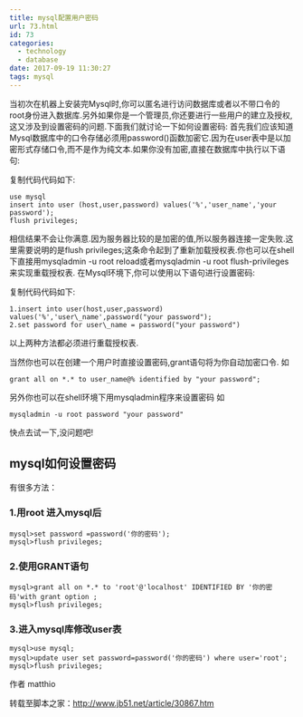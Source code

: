 ```yaml
---
title: mysql配置用户密码
url: 73.html
id: 73
categories:
  - technology
  - database
date: 2017-09-19 11:30:27
tags: mysql
---
```


当初次在机器上安装完Mysql时,你可以匿名进行访问数据库或者以不带口令的root身份进入数据库.另外如果你是一个管理员,你还要进行一些用户的建立及授权,这又涉及到设置密码的问题.下面我们就讨论一下如何设置密码: 首先我们应该知道Mysql数据库中的口令存储必须用password()函数加密它.因为在user表中是以加密形式存储口令,而不是作为纯文本.如果你没有加密,直接在数据库中执行以下语句:

复制代码代码如下:
```
use mysql 
insert into user (host,user,password) values('%','user_name','your password'); 
flush privileges;
```
相信结果不会让你满意.因为服务器比较的是加密的值,所以服务器连接一定失败.这里需要说明的是flush privileges;这条命令起到了重新加载授权表.你也可以在shell下直接用mysqladmin -u root reload或者mysqladmin -u root flush-privileges来实现重载授权表. 在Mysql环境下,你可以使用以下语句进行设置密码:

复制代码代码如下:
```
1.insert into user(host,user,password) values('%','user\_name',password("your password"); 
2.set password for user\_name = password("your password")
```
以上两种方法都必须进行重载授权表. 

当然你也可以在创建一个用户时直接设置密码,grant语句将为你自动加密口令. 
如 
```
grant all on *.* to user_name@% identified by "your password"; 
```
另外你也可以在shell环境下用mysqladmin程序来设置密码 
如 
```
mysqladmin -u root password "your password" 
```
快点去试一下,没问题吧! 

## mysql如何设置密码

有很多方法： 
### 1.用root 进入mysql后 
```
mysql>set password =password('你的密码'); 
mysql>flush privileges; 
```
### 2.使用GRANT语句 
```
mysql>grant all on *.* to 'root'@'localhost' IDENTIFIED BY '你的密码'with grant option ; 
mysql>flush privileges; 
```
### 3.进入mysql库修改user表 
```
mysql>use mysql; 
mysql>update user set password=password('你的密码') where user='root'; 
mysql>flush privileges; 
```
作者 matthio   

转载至脚本之家：http://www.jb51.net/article/30867.htm